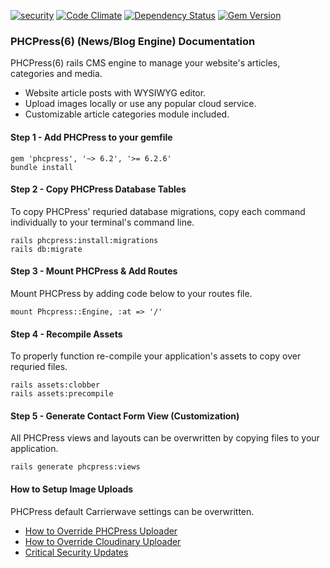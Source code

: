 [![security](https://hakiri.io/github/PHCNetworks/phc-press/master.svg)](https://hakiri.io/github/PHCNetworks/phc-press/master)
[![Code Climate](https://codeclimate.com/github/PHCNetworks/phc-press/badges/gpa.svg)](https://codeclimate.com/github/PHCNetworks/phc-press)
[![Dependency Status](https://gemnasium.com/badges/github.com/PHCNetworks/phc-press.svg)](https://gemnasium.com/github.com/PHCNetworks/phc-press)
[![Gem Version](https://badge.fury.io/rb/phcpress.svg)](https://badge.fury.io/rb/phcpress)  
    
### PHCPress(6) (News/Blog Engine) Documentation
PHCPress(6) rails CMS engine to manage your website's articles, categories and media.
  
- Website article posts with WYSIWYG editor.
- Upload images locally or use any popular cloud service.
- Customizable article categories module included.
  
#### Step 1 - Add PHCPress to your gemfile 

	gem 'phcpress', '~> 6.2', '>= 6.2.6'
	bundle install
  
#### Step 2 - Copy PHCPress Database Tables  
To copy PHCPress' requried database migrations, copy each command individually to your terminal's command line.  
  
	rails phcpress:install:migrations
	rails db:migrate
  
#### Step 3 - Mount PHCPress & Add Routes
Mount PHCPress by adding code below to your routes file.  
  
	mount Phcpress::Engine, :at => '/'
  
#### Step 4 - Recompile Assets  
To properly function re-compile your application's assets to copy over requried files.
  
	rails assets:clobber
	rails assets:precompile
  
#### Step 5 - Generate Contact Form View (Customization)  
All PHCPress views and layouts can be overwritten by copying files to your application.

	rails generate phcpress:views 
  
#### How to Setup Image Uploads
PHCPress default Carrierwave settings can be overwritten.  
  
- [How to Override PHCPress Uploader](https://github.com/PHCNetworks/phc-press/wiki/Image-Uploader---Override)
- [How to Override Cloudinary Uploader](https://github.com/PHCNetworks/phc-press/wiki/Image-Uploader-(Cloudinary))
- [Critical Security Updates](https://github.com/PHCNetworks/phc-press/wiki/Critical-Security-Updates)
